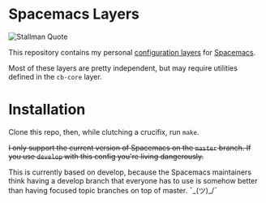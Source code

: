 # Spacemacs Layers

![Stallman Quote](stallman.jpg)

This repository contains my personal [configuration layers][conf_layers] for
[Spacemacs][spacemacs].

Most of these layers are pretty independent, but may require utilities defined
in the `cb-core` layer.

# Installation

Clone this repo, then, while clutching a crucifix, run `make`.

~~I only support the current version of Spacemacs on the `master` branch. If you
use `develop` with this config you're living dangerously.~~

This is currently based on develop, because the Spacemacs maintainers think
having a develop branch that everyone has to use is somehow better than having
focused topic branches on top of master. ¯\_(ツ)_/¯

[conf_layers]: https://github.com/syl20bnr/spacemacs/blob/master/doc/DOCUMENTATION.org#configuration-layers
[spacemacs]: https://github.com/syl20bnr/spacemacs

